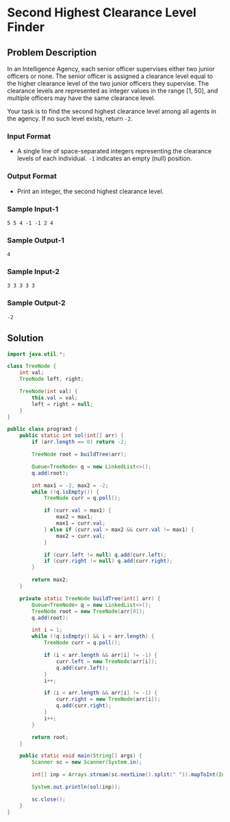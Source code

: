 # Second Highest Clearance Level Finder

## Problem Description

In an Intelligence Agency, each senior officer supervises either two junior officers or none. The senior officer is assigned a clearance level equal to the higher clearance level of the two junior officers they supervise. The clearance levels are represented as integer values in the range [1, 50], and multiple officers may have the same clearance level.

Your task is to find the second highest clearance level among all agents in the agency. If no such level exists, return `-2`.

### Input Format
- A single line of space-separated integers representing the clearance levels of each individual. `-1` indicates an empty (null) position.

### Output Format
- Print an integer, the second highest clearance level.

### Sample Input-1
```
5 5 4 -1 -1 2 4
```

### Sample Output-1
```
4
```

### Sample Input-2
```
3 3 3 3 3
```

### Sample Output-2
```
-2
```

## Solution

```java
import java.util.*;

class TreeNode {
    int val;
    TreeNode left, right;

    TreeNode(int val) {
        this.val = val;
        left = right = null;
    }
}

public class program3 {
    public static int sol(int[] arr) {
        if (arr.length == 0) return -2;

        TreeNode root = buildTree(arr);

        Queue<TreeNode> q = new LinkedList<>();
        q.add(root);

        int max1 = -2, max2 = -2;
        while (!q.isEmpty()) {
            TreeNode curr = q.poll();

            if (curr.val > max1) {
                max2 = max1;
                max1 = curr.val;
            } else if (curr.val > max2 && curr.val != max1) {
                max2 = curr.val;
            }

            if (curr.left != null) q.add(curr.left);
            if (curr.right != null) q.add(curr.right);
        }

        return max2;
    }

    private static TreeNode buildTree(int[] arr) {
        Queue<TreeNode> q = new LinkedList<>();
        TreeNode root = new TreeNode(arr[0]);
        q.add(root);

        int i = 1;
        while (!q.isEmpty() && i < arr.length) {
            TreeNode curr = q.poll();

            if (i < arr.length && arr[i] != -1) {
                curr.left = new TreeNode(arr[i]);
                q.add(curr.left);
            }
            i++;

            if (i < arr.length && arr[i] != -1) {
                curr.right = new TreeNode(arr[i]);
                q.add(curr.right);
            }
            i++;
        }

        return root;
    }

    public static void main(String[] args) {
        Scanner sc = new Scanner(System.in);

        int[] inp = Arrays.stream(sc.nextLine().split(" ")).mapToInt(Integer::parseInt).toArray();

        System.out.println(sol(inp));

        sc.close();
    }
}
```